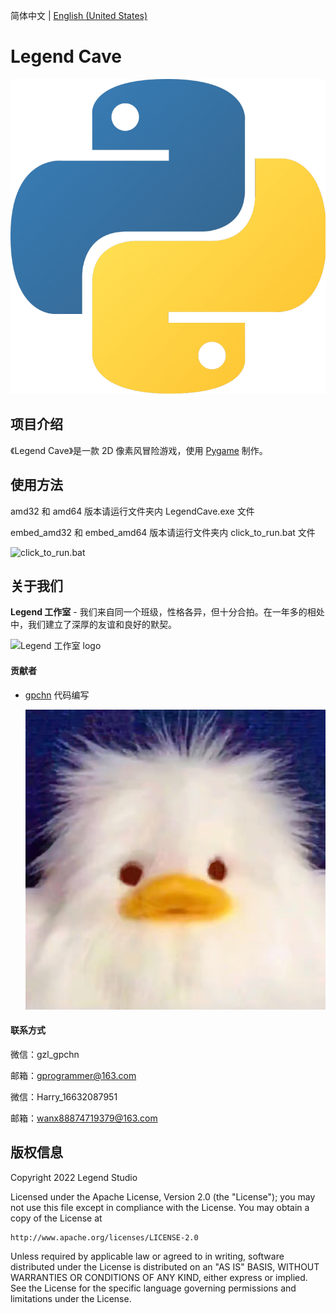简体中文 | [English (United States)](README_en_US.md)

# Legend Cave

![游戏 logo](.\assets\image\logo.png)

## 项目介绍

《Legend Cave》是一款 2D 像素风冒险游戏，使用 [Pygame](https://www.pygame.org/) 制作。

## 使用方法

amd32 和 amd64 版本请运行文件夹内 LegendCave.exe 文件

embed_amd32 和 embed_amd64 版本请运行文件夹内 click_to_run.bat 文件

![click_to_run.bat](.\assets\image\click_to_run.bat.png)

## 关于我们

**Legend 工作室** - 我们来自同一个班级，性格各异，但十分合拍。在一年多的相处中，我们建立了深厚的友谊和良好的默契。

![Legend 工作室 logo](.\assets\image\legend_studio_logo.png)

#### 贡献者

- [gpchn](https://github.com/gpchn/) 代码编写
  
  ![头像](.\assets\image\gpchn.jpg)

#### 联系方式

微信：gzl_gpchn

邮箱：gprogrammer@163.com

微信：Harry_16632087951

邮箱：wanx88874719379@163.com

## 版权信息

Copyright 2022 Legend Studio

Licensed under the Apache License, Version 2.0 (the "License");
you may not use this file except in compliance with the License.
You may obtain a copy of the License at

    http://www.apache.org/licenses/LICENSE-2.0

Unless required by applicable law or agreed to in writing, software
distributed under the License is distributed on an "AS IS" BASIS,
WITHOUT WARRANTIES OR CONDITIONS OF ANY KIND, either express or implied.
See the License for the specific language governing permissions and
limitations under the License.
